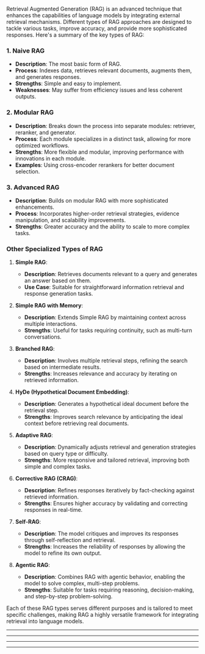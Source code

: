 


Retrieval Augmented Generation (RAG) is an advanced technique that enhances the capabilities of language models by integrating external retrieval mechanisms. Different types of RAG approaches are designed to tackle various tasks, improve accuracy, and provide more sophisticated responses. Here's a summary of the key types of RAG:

### 1. **Naive RAG**
   - **Description**: The most basic form of RAG.
   - **Process**: Indexes data, retrieves relevant documents, augments them, and generates responses.
   - **Strengths**: Simple and easy to implement.
   - **Weaknesses**: May suffer from efficiency issues and less coherent outputs.

### 2. **Modular RAG**
   - **Description**: Breaks down the process into separate modules: retriever, reranker, and generator.
   - **Process**: Each module specializes in a distinct task, allowing for more optimized workflows.
   - **Strengths**: More flexible and modular, improving performance with innovations in each module.
   - **Examples**: Using cross-encoder rerankers for better document selection.

### 3. **Advanced RAG**
   - **Description**: Builds on modular RAG with more sophisticated enhancements.
   - **Process**: Incorporates higher-order retrieval strategies, evidence manipulation, and scalability improvements.
   - **Strengths**: Greater accuracy and the ability to scale to more complex tasks.

### Other Specialized Types of RAG

1. **Simple RAG**: 
   - **Description**: Retrieves documents relevant to a query and generates an answer based on them.
   - **Use Case**: Suitable for straightforward information retrieval and response generation tasks.

2. **Simple RAG with Memory**:
   - **Description**: Extends Simple RAG by maintaining context across multiple interactions.
   - **Strengths**: Useful for tasks requiring continuity, such as multi-turn conversations.

3. **Branched RAG**:
   - **Description**: Involves multiple retrieval steps, refining the search based on intermediate results.
   - **Strengths**: Increases relevance and accuracy by iterating on retrieved information.

4. **HyDe (Hypothetical Document Embedding)**:
   - **Description**: Generates a hypothetical ideal document before the retrieval step.
   - **Strengths**: Improves search relevance by anticipating the ideal context before retrieving real documents.

5. **Adaptive RAG**:
   - **Description**: Dynamically adjusts retrieval and generation strategies based on query type or difficulty.
   - **Strengths**: More responsive and tailored retrieval, improving both simple and complex tasks.

6. **Corrective RAG (CRAG)**:
   - **Description**: Refines responses iteratively by fact-checking against retrieved information.
   - **Strengths**: Ensures higher accuracy by validating and correcting responses in real-time.

7. **Self-RAG**:
   - **Description**: The model critiques and improves its responses through self-reflection and retrieval.
   - **Strengths**: Increases the reliability of responses by allowing the model to refine its own output.

8. **Agentic RAG**:
   - **Description**: Combines RAG with agentic behavior, enabling the model to solve complex, multi-step problems.
   - **Strengths**: Suitable for tasks requiring reasoning, decision-making, and step-by-step problem-solving.

Each of these RAG types serves different purposes and is tailored to meet specific challenges, making RAG a highly versatile framework for integrating retrieval into language models.

---
---





---
---




